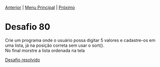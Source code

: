 [Anterior](Desafio079.md) | [Menu Principal](/README.md/) | [Próximo](Desafio081.md)  

# Desafio 80  
  
Crie um programa onde o usuário possa digitar 5 valores e cadastre-os em uma lista, já na posição correta sem usar o sort().  
No final morstre a lista ordenada na tela

[Desafio resolvido](/Desafios/desafio080.py/)